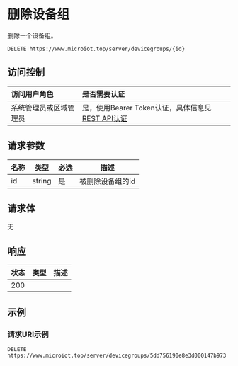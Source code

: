 # 删除设备组

删除一个设备组。

``` HTTP
DELETE https://www.microiot.top/server/devicegroups/{id}
```
## 访问控制

| 访问用户角色           | 是否需要认证                                 |
| :--------------------- | :------------------------------------------- |
| 系统管理员或区域管理员 | 是，使用Bearer Token认证，具体信息见[REST API认证](../api.md) |

## 请求参数

| 名称 | 类型   | 必选 | 描述             |
| ---- | ------ | ---- | ---------------- |
| id   | string | 是   | 被删除设备组的id |

## 请求体

无

## 响应

| 状态 | 类型          | 描述           |
| ---- | ------------- | -------------- |
| 200  |  |  |



## 示例

### 请求URI示例

``` HTTP
DELETE https://www.microiot.top/server/devicegroups/5dd756190e8e3d000147b973
```


